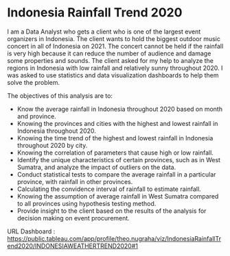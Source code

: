 # Indonesia Rainfall Trend 2020
I am a Data Analyst who gets a client who is one of the largest event organizers in Indonesia. The client wants to hold the biggest outdoor music concert in all of Indonesia on 2021. The concert cannot be held if the rainfall is very high because it can reduce the number of audience and damage some properties and sounds. The client asked for my help to analyze the regions in Indonesia with low rainfall and relatively sunny throughout 2020. I was asked to use statistics and data visualization dashboards to help them solve the problem.


The objectives of this analysis are to:

- Know the average rainfall in Indonesia throughout 2020 based on month and province.
- Knowing the provinces and cities with the highest and lowest rainfall in Indonesia throughout 2020.
- Knowing the time trend of the highest and lowest rainfall in Indonesia throughout 2020 by city.
- Knowing the correlation of parameters that cause high or low rainfall.
- Identify the unique characteristics of certain provinces, such as in West Sumatra, and analyze the impact of outliers on the data.
- Conduct statistical tests to compare the average rainfall in a particular province, with rainfall in other provinces.
- Calculating the convidence interval of rainfall to estimate rainfall.
- Knowing the assumption of average rainfall in West Sumatra compared to all provinces using hypothesis testing method.
- Provide insight to the client based on the results of the analysis for decision making on event procurement.

URL Dashboard : https://public.tableau.com/app/profile/theo.nugraha/viz/IndonesiaRainfallTrend2020/INDONESIAWEATHERTREND2020#1
